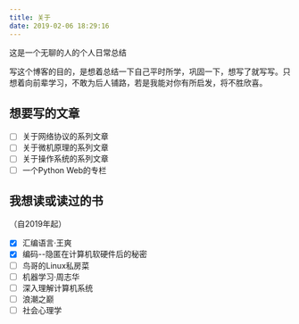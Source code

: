 ```yaml
---
title: 关于
date: 2019-02-06 18:29:16
---
```


这是一个无聊的人的个人日常总结

写这个博客的目的，是想着总结一下自己平时所学，巩固一下，想写了就写写。只想着向前辈学习，不敢为后人铺路，若是我能对你有所启发，将不胜欣喜。

## 想要写的文章

- [ ] 关于网络协议的系列文章
- [ ] 关于微机原理的系列文章
- [ ] 关于操作系统的系列文章
- [ ] 一个Python Web的专栏

## 我想读或读过的书

（自2019年起）

- [x] 汇编语言·王爽
- [x] 编码--隐匿在计算机软硬件后的秘密
- [ ] 鸟哥的Linux私房菜
- [ ] 机器学习·周志华
- [ ] 深入理解计算机系统
- [ ] 浪潮之巅
- [ ] 社会心理学